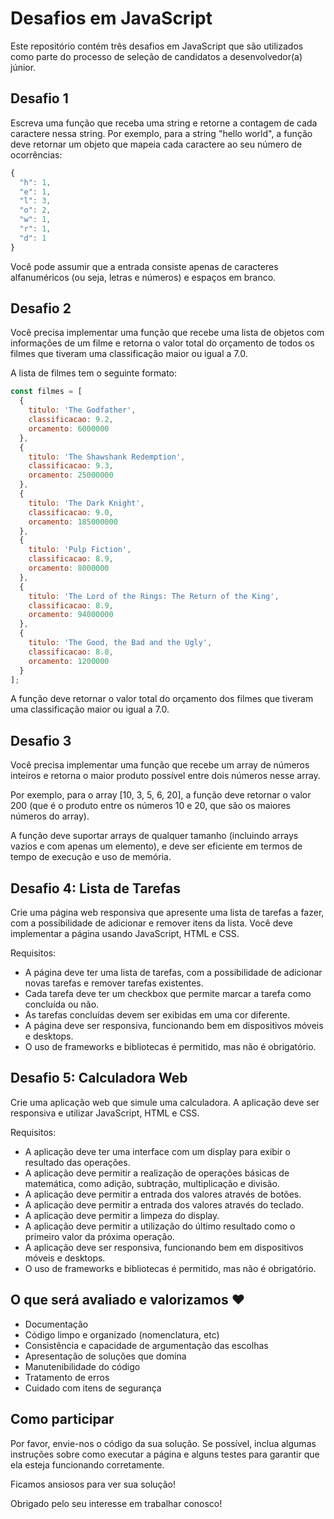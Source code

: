 # Desafios em JavaScript

Este repositório contém três desafios em JavaScript que são utilizados como parte do processo de seleção de candidatos a desenvolvedor(a) júnior.

## Desafio 1

Escreva uma função que receba uma string e retorne a contagem de cada caractere nessa string. Por exemplo, para a string "hello world", a função deve retornar um objeto que mapeia cada caractere ao seu número de ocorrências:

```js
{
  "h": 1,
  "e": 1,
  "l": 3,
  "o": 2,
  "w": 1,
  "r": 1,
  "d": 1
}
```

Você pode assumir que a entrada consiste apenas de caracteres alfanuméricos (ou seja, letras e números) e espaços em branco.

## Desafio 2

Você precisa implementar uma função que recebe uma lista de objetos com informações de um filme e retorna o valor total do orçamento de todos os filmes que tiveram uma classificação maior ou igual a 7.0.

A lista de filmes tem o seguinte formato:
```js
const filmes = [
  { 
    titulo: 'The Godfather', 
    classificacao: 9.2, 
    orcamento: 6000000 
  },
  { 
    titulo: 'The Shawshank Redemption', 
    classificacao: 9.3, 
    orcamento: 25000000 
  },
  { 
    titulo: 'The Dark Knight', 
    classificacao: 9.0, 
    orcamento: 185000000 
  },
  { 
    titulo: 'Pulp Fiction', 
    classificacao: 8.9, 
    orcamento: 8000000 
  },
  { 
    titulo: 'The Lord of the Rings: The Return of the King', 
    classificacao: 8.9, 
    orcamento: 94000000 
  },
  { 
    titulo: 'The Good, the Bad and the Ugly', 
    classificacao: 8.8, 
    orcamento: 1200000 
  }
];
```

A função deve retornar o valor total do orçamento dos filmes que tiveram uma classificação maior ou igual a 7.0.


## Desafio 3

Você precisa implementar uma função que recebe um array de números inteiros e retorna o maior produto possível entre dois números nesse array.

Por exemplo, para o array [10, 3, 5, 6, 20], a função deve retornar o valor 200 (que é o produto entre os números 10 e 20, que são os maiores números do array).

A função deve suportar arrays de qualquer tamanho (incluindo arrays vazios e com apenas um elemento), e deve ser eficiente em termos de tempo de execução e uso de memória.


## Desafio 4: Lista de Tarefas

Crie uma página web responsiva que apresente uma lista de tarefas a fazer, com a possibilidade de adicionar e remover itens da lista. Você deve implementar a página usando JavaScript, HTML e CSS.

Requisitos:

- A página deve ter uma lista de tarefas, com a possibilidade de adicionar novas tarefas e remover tarefas existentes.
- Cada tarefa deve ter um checkbox que permite marcar a tarefa como concluída ou não.
- As tarefas concluídas devem ser exibidas em uma cor diferente.
- A página deve ser responsiva, funcionando bem em dispositivos móveis e desktops.
- O uso de frameworks e bibliotecas é permitido, mas não é obrigatório.


## Desafio 5: Calculadora Web

Crie uma aplicação web que simule uma calculadora. A aplicação deve ser responsiva e utilizar JavaScript, HTML e CSS.

Requisitos:

- A aplicação deve ter uma interface com um display para exibir o resultado das operações.
- A aplicação deve permitir a realização de operações básicas de matemática, como adição, subtração, multiplicação e divisão.
- A aplicação deve permitir a entrada dos valores através de botões.
- A aplicação deve permitir a entrada dos valores através do teclado.
- A aplicação deve permitir a limpeza do display.
- A aplicação deve permitir a utilização do último resultado como o primeiro valor da próxima operação.
- A aplicação deve ser responsiva, funcionando bem em dispositivos móveis e desktops.
- O uso de frameworks e bibliotecas é permitido, mas não é obrigatório.


## O que será avaliado e valorizamos ❤️

- Documentação
- Código limpo e organizado (nomenclatura, etc)
- Consistência e capacidade de argumentação das escolhas
- Apresentação de soluções que domina
- Manutenibilidade do código
- Tratamento de erros
- Cuidado com itens de segurança



## Como participar

Por favor, envie-nos o código da sua solução. Se possível, inclua algumas instruções sobre como executar a página e alguns testes para garantir que ela esteja funcionando corretamente.

Ficamos ansiosos para ver sua solução!


Obrigado pelo seu interesse em trabalhar conosco!
